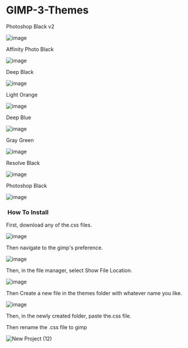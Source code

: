 # GIMP-3-Themes

Photoshop Black v2

![image](https://user-images.githubusercontent.com/100540808/159771612-b2fa84e8-0f4b-4ebb-b303-2c86a499089d.png)

Affinity Photo Black

![image](https://user-images.githubusercontent.com/100540808/159771860-969cffb8-d09d-4f25-b8e6-6c165405f1b0.png)



Deep Black

![image](https://user-images.githubusercontent.com/100540808/155973246-6dd89aa0-983d-45d4-87de-ed5d8761ef54.png)

Light Orange

![image](https://user-images.githubusercontent.com/100540808/155973330-cd3520aa-e8e7-4d91-8434-7ee36cc5083c.png)

Deep Blue

![image](https://user-images.githubusercontent.com/100540808/156065844-6006f3cc-9db0-42bf-a9a5-28772c079773.png)


Gray Green

![image](https://user-images.githubusercontent.com/100540808/155973403-e8848590-aae4-4ff6-bf27-d1a598b2a458.png)

Resolve Black

![image](https://user-images.githubusercontent.com/100540808/158034116-83f70f98-7271-46a6-a5cd-98cc785f68f7.png)

Photoshop Black

![image](https://user-images.githubusercontent.com/100540808/158363827-38d77bde-fe84-48fa-a374-f4140b3fbd65.png)




<h3 style="text-align: left;">&nbsp;How To Install</h3>

First, download any of the.css files.

![image](https://user-images.githubusercontent.com/100540808/155973630-63f51c6d-2dcc-4a2b-85c1-a3521ce4d7ae.png)

Then navigate to the gimp's preference.

![image](https://user-images.githubusercontent.com/100540808/155973875-16ccd4eb-9df0-4f01-a287-92acf0bc43c6.png)

Then, in the file manager, select Show File Location.

![image](https://user-images.githubusercontent.com/100540808/155974274-cde14233-cab0-4ad6-94b6-a9541694c7db.png)

Then Create a new file in the themes folder with whatever name you like.

![image](https://user-images.githubusercontent.com/100540808/155974530-5cd77538-6e4d-40b3-b7e2-45821bc52e2b.png)

Then, in the newly created folder, paste the.css file.

Then rename the .css file to gimp

![New Project (12)](https://user-images.githubusercontent.com/100540808/156333597-25be839a-fff7-444b-af39-c0c9fb2ef3c1.png)


